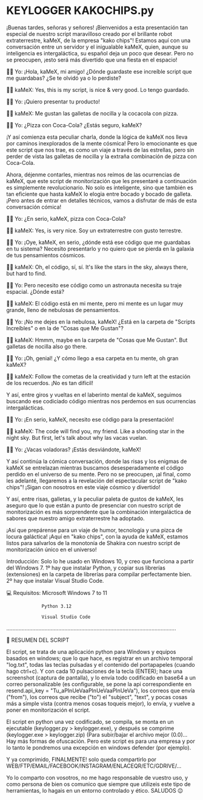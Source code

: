 # KEYLOGGER KAKOCHIPS.py

 ¡Buenas tardes, señoras y señores! ¡Bienvenidos a esta presentación tan especial de nuestro script maravilloso creado por el brillante robot extraterrestre, kaMeX, de la empresa "kako chips"! Estamos aquí con una conversación entre un servidor y el inigualable kaMeX, quien, aunque su inteligencia es intergaláctica, su español deja un poco que desear. Pero no se preocupen, ¡esto será más divertido que una fiesta en el espacio!

🕵️‍♂️ Yo: ¡Hola, kaMeX, mi amigo! ¿Dónde guardaste ese increíble script que me guardabas? ¿Se te olvidó ya o lo perdiste?

🐱‍🚀 kaMeX: Yes, this is my script, is nice & very good. Lo tengo guardado.

🕵️‍♂️ Yo: ¡Quiero presentar tu producto!

🐱‍🚀 kaMeX: Me gustan las galletas de nocilla y la cocacola con pizza.

🕵️‍♂️ Yo: ¿Pizza con Coca-Cola? ¿Estás seguro, kaMeX?

¡Y así comienza esta peculiar charla, donde la lógica de kaMeX nos lleva por caminos inexplorados de la mente cósmica! Pero lo emocionante es que este script que nos trae, es como un viaje a través de las estrellas, pero sin perder de vista las galletas de nocilla y la extraña combinación de pizza con Coca-Cola.

Ahora, déjenme contarles, mientras nos reímos de las ocurrencias de kaMeX, que este script de monitorización que les presentaré a continuación es simplemente revolucionario. No solo es inteligente, sino que también es tan eficiente que hasta kaMeX lo elogia entre bocado y bocado de galleta. ¡Pero antes de entrar en detalles técnicos, vamos a disfrutar de más de esta conversación cómica!

🕵️‍♂️ Yo: ¿En serio, kaMeX, pizza con Coca-Cola?

🐱‍🚀 kaMeX: Yes, is very nice. Soy un extraterrestre con gusto terrestre.

🕵️‍♂️ Yo: ¡Oye, kaMeX, en serio, ¿dónde está ese código que me guardabas en tu sistema? Necesito presentarlo y no quiero que se pierda en la galaxia de tus pensamientos cósmicos.

🐱‍🚀 kaMeX: Oh, el código, sí, sí. It's like the stars in the sky, always there, but hard to find.

🕵️‍♂️ Yo: Pero necesito ese código como un astronauta necesita su traje espacial. ¿Dónde está?

🐱‍🚀 kaMeX: El código está en mi mente, pero mi mente es un lugar muy grande, lleno de nebulosas de pensamientos.

🕵️‍♂️ Yo: ¡No me dejes en la nebulosa, kaMeX! ¿Está en la carpeta de "Scripts Increíbles" o en la de "Cosas que Me Gustan"?

🐱‍🚀 kaMeX: Hmmm, maybe en la carpeta de "Cosas que Me Gustan". But galletas de nocilla also go there.

🕵️‍♂️ Yo: ¡Oh, genial! ¿Y cómo llego a esa carpeta en tu mente, oh gran kaMeX?

🐱‍🚀 kaMeX: Follow the cometas de la creatividad y turn left at the estación de los recuerdos. ¡No es tan difícil!

Y así, entre giros y vueltas en el laberinto mental de kaMeX, seguimos buscando ese codiciado código mientras nos perdemos en sus ocurrencias intergalácticas.

🕵️‍♂️ Yo: ¡En serio, kaMeX, necesito ese código para la presentación!

🐱‍🚀 kaMeX: The code will find you, my friend. Like a shooting star in the night sky. But first, let's talk about why las vacas vuelan.

🕵️‍♂️ Yo: ¿Vacas voladoras? ¡Estás desviándote, kaMeX!

Y así continúa la cómica conversación, donde las risas y los enigmas de kaMeX se entrelazan mientras buscamos desesperadamente el código perdido en el universo de su mente. Pero no se preocupen, ¡al final, como les adelanté, llegaremos a la revelación del espectacular script de "kako chips"! ¡Sigan con nosotros en este viaje cósmico y divertido!

Y así, entre risas, galletas, y la peculiar paleta de gustos de kaMeX, les aseguro que lo que están a punto de presenciar con nuestro script de monitorización es más sorprendente que la combinación intergaláctica de sabores que nuestro amigo extraterrestre ha adoptado.

¡Así que prepárense para un viaje de humor, tecnología y una pizca de locura galáctica! ¡Aquí en "kako chips", con la ayuda de kaMeX, estamos listos para salvarlos de la monotonía de Shakira con nuestro script de monitorización único en el universo!
 
Introducción: Solo lo he usado en Windows 10, y creo que funciona a partir del Windows 7. 1º hay que instalar Python, y copiar sus librerías (extensiones) en la carpeta de librerías para compilar perfectamente bien. 2º hay que instalar Visual Studio Code.

💻 Requisitos:   Microsoft Windows 7 to 11

                 Python 3.12

                 Visual Studio Code

...............................................................................................................
          
🔎 RESUMEN DEL SCRIPT

El script, se trata de una aplicación python para Windows y equipos basados en windows; que lo que hace, es registrar en un archivo temporal "log.txt", todas las teclas pulsadas y el contenido del portapapeles (cuando hago ctrl+c).  Y con cada 10 pulsaciones de la tecla (ENTER); hace una screenshot (captura de pantalla), y lo envía todo codificado en base64 a un correo personalizable (es configurable, se pone la api correspondiente en resend.api_key = "Tu_aPInUeVaaPInUeVaaPInUeVa"), los correos que envía ("from"), los correos que recibe ("to") el "subject", "text", y pocas cosas más a simple vista (contra menos cosas toqueis mejor), lo envía, y vuelve a poner en monitorización el script.

El script en python una vez codificado, se compila, se monta en un ejecutable (keylogger.py > keylogger.exe), y después se comprime (keylogger.exe > keylogger.zip) (Para subir/bajar el archivo mejor (0.0)... 
Hay más formas de ofuscación. Pero este script es para una empresa y por lo tanto le pondremos una excepción en windows defender (por ejemplo).

Y ya comprimido, FINALMENTE! solo queda compartirlo por WEB/FTP/EMAIL/FACEBOOK/INSTAGRAM/ENLACEQR/ETC/GDRIVE/...

Yo lo comparto con vosotros, no me hago responsable de vuestro uso, y como persona de bien os comunico que siempre que utilizeis este tipo de herramientas, lo hagais en un entorno controlado y ético.
SALUDOS 😉
